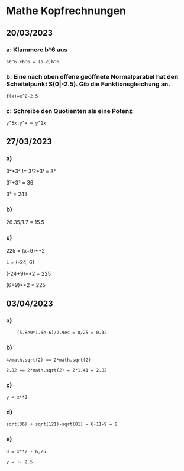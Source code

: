 # Mathe Kopfrechnungen

## 20/03/2023

### a: Klammere b^6 aus

    ab^6-cb^6 = (a-c)b^6

### b: Eine nach oben offene geöffnete Normalparabel hat den Scheitelpunkt S(0|-2.5). Gib die Funktionsgleichung an.

    f(x)=x^2-2.5

### c: Schreibe den Quotienten als eine Potenz

    y^3x:y^x = y^2x


## 27/03/2023

### a)

3²+3³ != 3⁽2+3⁾ = 3⁵

3²+3³ = 36

3⁵ = 243

### b)

26.35/1.7 = 15.5


### c)

225 = (x+9)**2

L = {-24, 6}

(-24+9)**2 = 225

(6+9)**2 = 225



## 03/04/2023

### a)
    
        (5.8e9*1.6e-6)/2.9e4 = 8/25 = 0.32

### b)

    4/math.sqrt(2) == 2*math.sqrt(2)

    2.82 == 2*math.sqrt(2) = 2*1.41 = 2.82

### c)

    y = x**2

### d)

    sqrt(36) + sqrt(121)-sqrt(81) = 6+11-9 = 8

### e)

    0 = x**2 - 6,25

    y = +- 2.5


